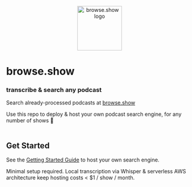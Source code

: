 <p align="center">
  <a href="https://browse.show" target="_blank" rel="noopener noreferrer">
    <img width="120" src="http://browse.show/assets/favicon.svg" alt="browse.show logo">
  </a>
</p>

# browse.show

### transcribe & search any podcast

Search already-processed podcasts at [browse.show](https://browse.show)

Use this repo to deploy & host your own podcast search engine, for any number of shows 🚀
<br/>
<br/>
## Get Started

See the [Getting Started Guide](docs/GETTING_STARTED.md) to host your own search engine.

Minimal setup required. Local transcription via Whisper & serverless AWS architecture keep hosting costs < $1  / show / month.
